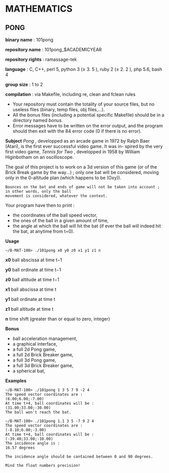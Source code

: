 # MATHEMATICS
## PONG

**binary name** : 101pong

**repository name** : 101pong_$ACADEMICYEAR

**repository rights** : ramassage-tek

**language** : C, C++, perl 5, python 3 (≥ 3. 5 ), ruby 2 (≥ 2. 2 ), php 5.6, bash 4

**group size** : 1 to 2

**compilation** : via Makefile, including re, clean and fclean rules

- Your repository must contain the totality of your source files, but no useless files (binary, temp files,
    obj files,...).
- All the bonus files (including a potential specific Makefile) should be in a directory named _bonus_.
- Error messages have to be written on the error output, and the program should then exit with the
    84 error code (0 if there is no error).

**Subject**
_Pong_ , developped as an arcade game in 1972 by Ralph Baer (Atari), is the first ever successful video game. It was in-
spired by the very first video game, _Tennis for Two_ , developped in 1958 by William Higinbotham on an oscilloscope.

The goal of this project is to work on a 3d version of this game (or of the Brick Break game by the way...) ; only one bat
will be considered, moving only in the 0-altitude plan (which happens to be (Oxy)).

```
Bounces on the bat and ends of game will not be taken into account ; in other words, only the ball
movement is considered, whatever the context.
```
Your program have then to print :

- the coordinates of the ball speed vector,
- the ones of the ball in a given amount of time,
- the angle at which the ball will hit the bat (if ever the ball will indeed hit the bat, at anytime from t=0).


**Usage**

```
∼/B-MAT-100> ./101pong x0 y0 z0 x1 y1 z1 n
```
**x0** ball abscissa at time t−1

**y0** ball ordinate at time t−1

**z0** ball altitude at time t−1

**x1** ball abscissa at time t

**y1** ball ordinate at time t

**z1** ball altitude at time t

**n** time shift (greater than or equal to zero, integer)

**Bonus**

- ball acceleration management,
- a graphical interface,
- a full 2d Pong game,
- a full 2d Brick Breaker game,
- a full 3d Pong game,
- a full 3d Brick Breaker game,
- a spherical bat,

**Examples**


```
∼/B-MAT-100> ./101pong 1 3 5 7 9 -2 4
The speed vector coordinates are :
(6.00;6.00;-7.00)
At time t+4, ball coordinates will be :
(31.00;33.00;-30.00)
The ball won't reach the bat.
```


```
∼/B-MAT-100> ./101pong 1.1 3 5 -7 9 2 4
The speed vector coordinates are :
(-8.10;6.00;-3.00)
At time t+4, ball coordinates will be :
(-39.40;33.00;-10.00)
The incidence angle is :
16.57 degrees
```
```
The incidence angle should be contained between 0 and 90 degrees.
```
```
Mind the float numbers precision!
```




